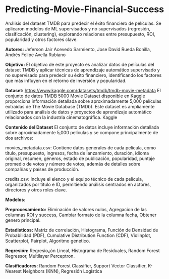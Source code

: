 # Predicting-Movie-Financial-Success
Análisis del dataset TMDB para predecir el éxito financiero de películas. Se aplicaron modelos de ML supervisados y no supervisados (regresión, clasificación, clustering), explorando relaciones entre presupuesto, ROI, popularidad y otros factores clave.

**Autores:** Jeferson Jair Acevedo Sarmiento, Jose David Rueda Bonilla, Andrés Felipe Avella Rubiano

**Objetivo:** El objetivo de este proyecto es analizar datos de películas del dataset TMDB y aplicar técnicas de aprendizaje automático supervisado y no supervisado para predecir su éxito financiero, identificando los factores que más influyen en el retorno de inversión y popularidad.

**Dataset:** 
https://www.kaggle.com/datasets/tmdb/tmdb-movie-metadata
El conjunto de datos TMDB 5000 Movie Dataset disponible en Kaggle proporciona información detallada sobre aproximadamente 5,000 películas extraídas de The Movie Database (TMDb). Este dataset es ampliamente utilizado para análisis de datos y proyectos de aprendizaje automático relacionados con la industria cinematográfica.
Kaggle

**Contenido del Dataset**
El conjunto de datos incluye información detallada sobre aproximadamente 5,000 películas y se compone principalmente de dos archivos:

movies_metadata.csv: Contiene datos generales de cada película, como título, presupuesto, ingresos, fecha de lanzamiento, duración, idioma original, resumen, géneros, estado de publicación, popularidad, puntaje promedio de votos y número de votos, además de detalles sobre compañías y países de producción.

credits.csv: Incluye el elenco y el equipo técnico de cada película, organizados por título e ID, permitiendo análisis centrados en actores, directores y otros roles clave.

**Modelos**: 

**Preprocesamiento:**
Eliminación de valores nulos, Agregacion de las columnas ROI y success, Cambiar formato de la columna fecha, Obtener genero principal.

**Estadisticos:**
Matriz de correlación, Histograma, Función de Densidad de Probabilidad (PDF), Cumulative Distribution Function (CDF), Violinplot, Scatterplot, Pairplot, Algoritmo genetico.

**Regresión:**
Regresio¿ón Lineal, Histograma de Residuales, Random Forest Regressor, Multilayer Perceptron.

**Clasificadores:**
Random Forest Classifier, Support Vector Classifier, K-Nearest Neighbors (KNN), Regresión Logística





